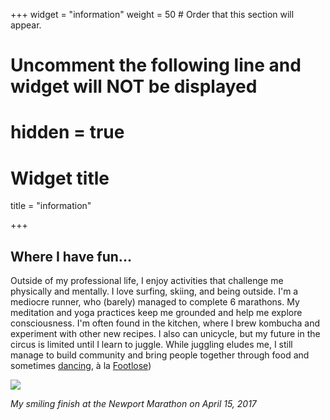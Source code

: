 +++
widget = "information"
weight = 50  # Order that this section will appear.

# Uncomment the following line and widget will NOT be displayed
# hidden = true

# Widget title
title = "information"


+++


## Where I have fun...

Outside of my professional life, I enjoy activities that challenge me physically and mentally. I love surfing, skiing, and being outside. I'm a mediocre runner, who (barely) managed to complete 6 marathons. My meditation and yoga practices keep me grounded and help me explore consciousness. I'm often found in the kitchen, where I brew kombucha and experiment with other new recipes. I also can unicycle, but my future in the circus is limited until I learn to juggle. While juggling eludes me, I still manage to build community and bring people together through food and sometimes [dancing](https://www.wickedlocal.com/story/provincetown-banner/2013/11/09/nauset-senior-s-alternative-dance/38345606007/), à la [Footlose](https://www.barstoolsports.com/blog/169663/nauset-senior-holds-alternative-dance-after-school-administraion-banned-grinding-turned-on-lights-and-made-dance-miserable))


![](/img/marathon.jpeg)

_My smiling finish at the Newport Marathon on April 15, 2017_

